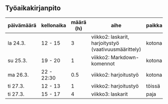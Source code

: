 ## Työaikakirjanpito

päivämäärä | kellonaika | määrä (h) | aihe | paikka
---------- | ---------- | --------- | ---- | -----
la 24.3. | 12 - 15 | 3 | viikko2: laskarit, harjoitystyö (vaativuusmäärittely) | kotona
su 25.3. | 19 - 20 | 1 | viikko2: Markdown-komennot | kotona
ma 26.3. | 22 - 22:30 | 0.5 | viikko2: harjoitustyö | kotona
ti 27.3. | 12 - 13 | 1 | viikko2: harjoitustyö | töissä
ti 27.3. | 15 - 17 | 4 | viikko3: laskarit | paja
